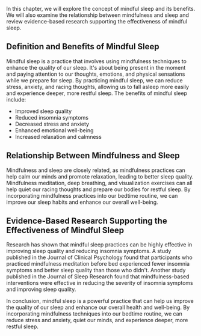 
In this chapter, we will explore the concept of mindful sleep and its benefits. We will also examine the relationship between mindfulness and sleep and review evidence-based research supporting the effectiveness of mindful sleep.

## Definition and Benefits of Mindful Sleep

Mindful sleep is a practice that involves using mindfulness techniques to enhance the quality of our sleep. It's about being present in the moment and paying attention to our thoughts, emotions, and physical sensations while we prepare for sleep. By practicing mindful sleep, we can reduce stress, anxiety, and racing thoughts, allowing us to fall asleep more easily and experience deeper, more restful sleep. The benefits of mindful sleep include:

* Improved sleep quality
* Reduced insomnia symptoms
* Decreased stress and anxiety
* Enhanced emotional well-being
* Increased relaxation and calmness

## Relationship Between Mindfulness and Sleep

Mindfulness and sleep are closely related, as mindfulness practices can help calm our minds and promote relaxation, leading to better sleep quality. Mindfulness meditation, deep breathing, and visualization exercises can all help quiet our racing thoughts and prepare our bodies for restful sleep. By incorporating mindfulness practices into our bedtime routine, we can improve our sleep habits and enhance our overall well-being.

## Evidence-Based Research Supporting the Effectiveness of Mindful Sleep

Research has shown that mindful sleep practices can be highly effective in improving sleep quality and reducing insomnia symptoms. A study published in the Journal of Clinical Psychology found that participants who practiced mindfulness meditation before bed experienced fewer insomnia symptoms and better sleep quality than those who didn't. Another study published in the Journal of Sleep Research found that mindfulness-based interventions were effective in reducing the severity of insomnia symptoms and improving sleep quality.

In conclusion, mindful sleep is a powerful practice that can help us improve the quality of our sleep and enhance our overall health and well-being. By incorporating mindfulness techniques into our bedtime routine, we can reduce stress and anxiety, quiet our minds, and experience deeper, more restful sleep.

